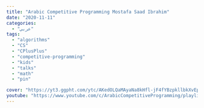 ```yaml
---
title: "Arabic Competitive Programming Mostafa Saad Ibrahim"
date: "2020-11-11"
categories:
  - "عربي"
tags:
  - "algorithms"
  - "CS"
  - "CPlusPlus"
  - "competitive-programming"
  - "kids"
  - "talks"
  - "math"
  - "pin"

cover: "https://yt3.ggpht.com/ytc/AKedOLQaMAyaNa8kHfl-jF4fYBzpkllbkXvEpQkFOjl5=s88-c-k-c0x00ffffff-no-rj"
youtube: "https://www.youtube.com/c/ArabicCompetitiveProgramming/playlists"
---
```


